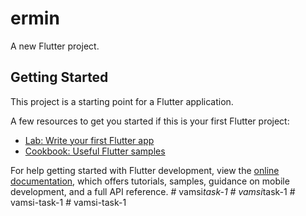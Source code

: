 # ermin

A new Flutter project.

## Getting Started

This project is a starting point for a Flutter application.

A few resources to get you started if this is your first Flutter project:

- [Lab: Write your first Flutter app](https://docs.flutter.dev/get-started/codelab)
- [Cookbook: Useful Flutter samples](https://docs.flutter.dev/cookbook)

For help getting started with Flutter development, view the
[online documentation](https://docs.flutter.dev/), which offers tutorials,
samples, guidance on mobile development, and a full API reference.
#   v a m s i _ t a s k - 1  
 #   v a m s i _ t a s k - 1  
 #   v a m s i - t a s k - 1  
 #   v a m s i - t a s k - 1  
 